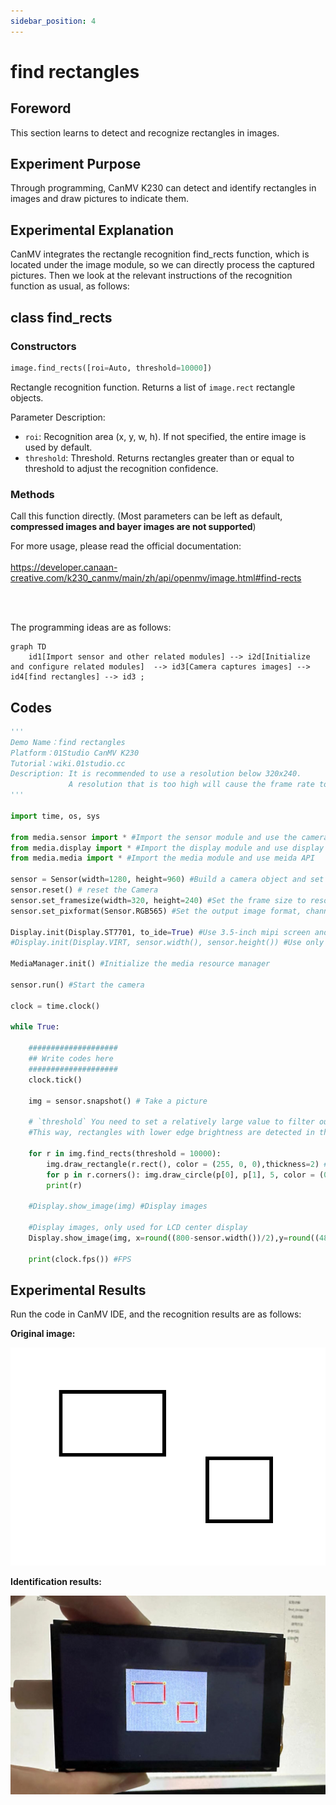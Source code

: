 ```yaml
---
sidebar_position: 4
---
```


# find rectangles

## Foreword
This section learns to detect and recognize rectangles in images.

## Experiment Purpose
Through programming, CanMV K230 can detect and identify rectangles in images and draw pictures to indicate them.

## Experimental Explanation

CanMV integrates the rectangle recognition find_rects function, which is located under the image module, so we can directly process the captured pictures. Then we look at the relevant instructions of the recognition function as usual, as follows:

## class find_rects

### Constructors
```python
image.find_rects([roi=Auto, threshold=10000])
```
Rectangle recognition function. Returns a list of `image.rect` rectangle objects.

Parameter Description:
- `roi`: Recognition area (x, y, w, h). If not specified, the entire image is used by default.
- `threshold`: Threshold. Returns rectangles greater than or equal to threshold to adjust the recognition confidence.

### Methods

Call this function directly. (Most parameters can be left as default, **compressed images and bayer images are not supported**)

For more usage, please read the official documentation:<br></br>
https://developer.canaan-creative.com/k230_canmv/main/zh/api/openmv/image.html#find-rects

<br></br>

The programming ideas are as follows:

```mermaid
graph TD
    id1[Import sensor and other related modules] --> i2d[Initialize and configure related modules]  --> id3[Camera captures images] --> id4[find rectangles] --> id3 ;
```

## Codes

```python
'''
Demo Name：find rectangles
Platform：01Studio CanMV K230
Tutorial：wiki.01studio.cc
Description: It is recommended to use a resolution below 320x240.
             A resolution that is too high will cause the frame rate to drop.
'''

import time, os, sys

from media.sensor import * #Import the sensor module and use the camera API
from media.display import * #Import the display module and use display API
from media.media import * #Import the media module and use meida API

sensor = Sensor(width=1280, height=960) #Build a camera object and set the camera image length and width to 4:3
sensor.reset() # reset the Camera
sensor.set_framesize(width=320, height=240) #Set the frame size to resolution (320x240), default channel 0
sensor.set_pixformat(Sensor.RGB565) #Set the output image format, channel 0

Display.init(Display.ST7701, to_ide=True) #Use 3.5-inch mipi screen and IDE buffer to display images at the same time
#Display.init(Display.VIRT, sensor.width(), sensor.height()) #Use only the IDE buffer to display images

MediaManager.init() #Initialize the media resource manager

sensor.run() #Start the camera

clock = time.clock()

while True:

    ####################
    ## Write codes here
    ####################
    clock.tick()

    img = sensor.snapshot() # Take a picture

    # `threshold` You need to set a relatively large value to filter out noise.
    #This way, rectangles with lower edge brightness are detected in the image. The larger the magnitude of the #rectangle edge, the stronger the contrast…

    for r in img.find_rects(threshold = 10000):
        img.draw_rectangle(r.rect(), color = (255, 0, 0),thickness=2) #draw rectangls
        for p in r.corners(): img.draw_circle(p[0], p[1], 5, color = (0, 255, 0))#Draw small circles on the four corners
        print(r)

    #Display.show_image(img) #Display images

    #Display images, only used for LCD center display
    Display.show_image(img, x=round((800-sensor.width())/2),y=round((480-sensor.height())/2))

    print(clock.fps()) #FPS

```

## Experimental Results

Run the code in CanMV IDE, and the recognition results are as follows:

**Original image:**

![rects](./img/find_rects/find_rects1.png)

**Identification results:**

![rects](./img/find_rects/find_rects2.jpg)
